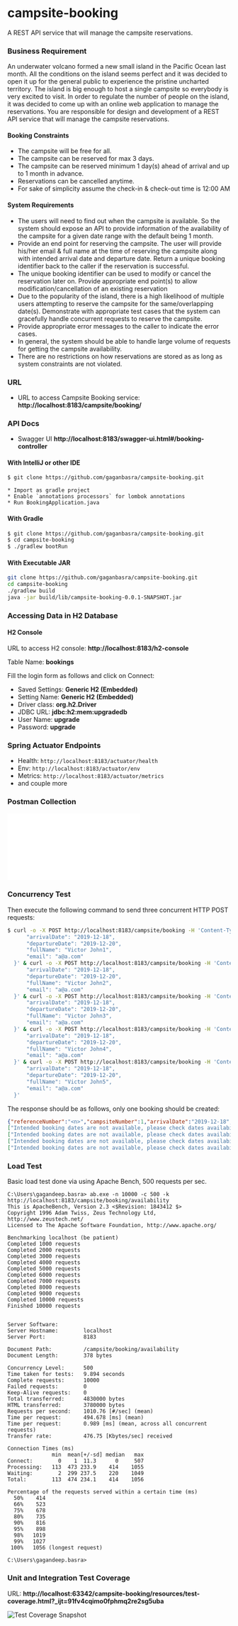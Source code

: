 # campsite-booking

A REST API service that will manage the campsite reservations.

### Business Requirement
An underwater volcano formed a new small island in the Pacific Ocean last month. All the conditions on the island seems perfect and it was
decided to open it up for the general public to experience the pristine uncharted territory.
The island is big enough to host a single campsite so everybody is very excited to visit. In order to regulate the number of people on the island, it
was decided to come up with an online web application to manage the reservations. You are responsible for design and development of a REST
API service that will manage the campsite reservations.
#### Booking Constraints
* The campsite will be free for all.
* The campsite can be reserved for max 3 days.
* The campsite can be reserved minimum 1 day(s) ahead of arrival and up to 1 month in advance.
* Reservations can be cancelled anytime.
* For sake of simplicity assume the check-in & check-out time is 12:00 AM
#### System Requirements
* The users will need to find out when the campsite is available. So the system should expose an API to provide information of the
availability of the campsite for a given date range with the default being 1 month.
* Provide an end point for reserving the campsite. The user will provide his/her email & full name at the time of reserving the campsite
along with intended arrival date and departure date. Return a unique booking identifier back to the caller if the reservation is successful.
* The unique booking identifier can be used to modify or cancel the reservation later on. Provide appropriate end point(s) to allow
modification/cancellation of an existing reservation
* Due to the popularity of the island, there is a high likelihood of multiple users attempting to reserve the campsite for the same/overlapping
date(s). Demonstrate with appropriate test cases that the system can gracefully handle concurrent requests to reserve the campsite.
* Provide appropriate error messages to the caller to indicate the error cases.
* In general, the system should be able to handle large volume of requests for getting the campsite availability.
* There are no restrictions on how reservations are stored as as long as system constraints are not violated.

### URL
* URL to access Campsite Booking service: **http://localhost:8183/campsite/booking/**

### API Docs
* Swagger UI **http://localhost:8183/swagger-ui.html#/booking-controller**

#### With IntelliJ or other IDE
```bash
$ git clone https://github.com/gaganbasra/campsite-booking.git
```
```text
* Import as gradle project
* Enable `annotations processors` for lombok annotations
* Run BookingApplication.java
```

#### With Gradle
```bash
$ git clone https://github.com/gaganbasra/campsite-booking.git
$ cd campsite-booking
$ ./gradlew bootRun
```
#### With Executable JAR
```bash
git clone https://github.com/gaganbasra/campsite-booking.git
cd campsite-booking
./gradlew build
java -jar build/lib/campsite-booking-0.0.1-SNAPSHOT.jar
```

### Accessing Data in H2 Database
#### H2 Console
URL to access H2 console: **http://localhost:8183/h2-console**

Table Name: **bookings**

Fill the login form as follows and click on Connect:
* Saved Settings: **Generic H2 (Embedded)**
* Setting Name: **Generic H2 (Embedded)**
* Driver class: **org.h2.Driver**
* JDBC URL: **jdbc:h2:mem:upgradedb**
* User Name: **upgrade**
* Password: **upgrade**

### Spring Actuator Endpoints
* Health: `http://localhost:8183/actuator/health`
* Env: `http://localhost:8183/actuator/env`
* Metrics: `http://localhost:8183/actuator/metrics`
* and couple more

### Postman Collection
![campsite-booking postman collection](resources/campsite-booking.postman_collection.json)

### Concurrency Test
Then execute the following command to send three concurrent HTTP POST requests:
```Bash
$ curl -o -X POST http://localhost:8183/campsite/booking -H 'Content-Type: application/json' -d '{
      "arrivalDate": "2019-12-18",
      "departureDate": "2019-12-20",
      "fullName": "Victor John1",
      "email": "a@a.com"
  }' & curl -o -X POST http://localhost:8183/campsite/booking -H 'Content-Type: application/json' -d '{
      "arrivalDate": "2019-12-18",
      "departureDate": "2019-12-20",
      "fullName": "Victor John2",
      "email": "a@a.com"
  }' & curl -o -X POST http://localhost:8183/campsite/booking -H 'Content-Type: application/json' -d '{
      "arrivalDate": "2019-12-18",
      "departureDate": "2019-12-20",
      "fullName": "Victor John3",
      "email": "a@a.com"
  }' & curl -o -X POST http://localhost:8183/campsite/booking -H 'Content-Type: application/json' -d '{
      "arrivalDate": "2019-12-18",
      "departureDate": "2019-12-20",
      "fullName": "Victor John4",
      "email": "a@a.com"
  }' & curl -o -X POST http://localhost:8183/campsite/booking -H 'Content-Type: application/json' -d '{
      "arrivalDate": "2019-12-18",
      "departureDate": "2019-12-20",
      "fullName": "Victor John5",
      "email": "a@a.com"
  }' 
```
The response should be as follows, only one booking should be created:
```json
{"referenceNumber":"<n>","campsiteNumber":1,"arrivalDate":"2019-12-18","departureDate":"2019-12-20","fullName":"Victor John<x>","email":"a@a.com"}
["Intended booking dates are not available, please check dates availability"]
["Intended booking dates are not available, please check dates availability"]
["Intended booking dates are not available, please check dates availability"]
["Intended booking dates are not available, please check dates availability"]
```
### Load Test
Basic load test done via using Apache Bench, 500 requests per sec.
```
C:\Users\gagandeep.basra> ab.exe -n 10000 -c 500 -k http://localhost:8183/campsite/booking/availability
This is ApacheBench, Version 2.3 <$Revision: 1843412 $>
Copyright 1996 Adam Twiss, Zeus Technology Ltd, http://www.zeustech.net/
Licensed to The Apache Software Foundation, http://www.apache.org/

Benchmarking localhost (be patient)
Completed 1000 requests
Completed 2000 requests
Completed 3000 requests
Completed 4000 requests
Completed 5000 requests
Completed 6000 requests
Completed 7000 requests
Completed 8000 requests
Completed 9000 requests
Completed 10000 requests
Finished 10000 requests


Server Software:
Server Hostname:        localhost
Server Port:            8183

Document Path:          /campsite/booking/availability
Document Length:        378 bytes

Concurrency Level:      500
Time taken for tests:   9.894 seconds
Complete requests:      10000
Failed requests:        0
Keep-Alive requests:    0
Total transferred:      4830000 bytes
HTML transferred:       3780000 bytes
Requests per second:    1010.76 [#/sec] (mean)
Time per request:       494.678 [ms] (mean)
Time per request:       0.989 [ms] (mean, across all concurrent requests)
Transfer rate:          476.75 [Kbytes/sec] received

Connection Times (ms)
              min  mean[+/-sd] median   max
Connect:        0    1  11.3      0     507
Processing:   113  473 233.9    414    1055
Waiting:        2  299 237.5    220    1049
Total:        113  474 234.1    414    1056

Percentage of the requests served within a certain time (ms)
  50%    414
  66%    523
  75%    678
  80%    735
  90%    816
  95%    898
  98%   1019
  99%   1027
 100%   1056 (longest request)

C:\Users\gagandeep.basra>
```
### Unit and Integration Test Coverage
URL: **http://localhost:63342/campsite-booking/resources/test-coverage.html?_ijt=91fv4cqimo0fphmq2re2sg5uba**

![Test Coverage Snapshot](/resources/code-coverage.PNG)